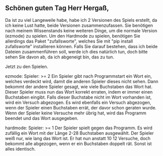 ## Schönen guten Tag Herr Hergaß,
Da ist zu viel Langeweile habe, habe ich 2 Versionen des Spiels erstellt, da ich keine Lust hatte, beide Versionen zusammenzufassen. Sie benötigen nach meinem Wissenstands keine weiteren Dinge, um die normale Version (ezmode) zu spielen. Um den Hardmode zu spielen, benötigen Sie allerdings das Paket "zufallsworte", welches Sie mit "pip install zufallsworte" installieren können. Falls Sie darauf bestehen, dass ich beide Dateien zusammenführen soll, werde ich dies natürlich tun, doch bitte sehen Sie davon ab, da ich abgeneigt bin, das zu tun.

Jetzt zu den Spielen.

ezmode:
Spieler: >= 2
Ein Spieler gibt nach Programmstart ein Wort ein, welches verdeckt wird, damit die anderen Spieler dieses nicht sehen. Dann bekommt der andere Spieler gesagt, wie viele Buchstaben das Wort hat. Dieser Spieler muss nun das Wort korrekt erraten, indem er immer einen Buchstaben eingibt. Falls dieser Buchstabe nicht im Wort vorhanden ist, wird ein Versuch abgezogen. Es wird ebenfalls ein Versuch abgezogen, wenn der Spieler einen Buchstaben errät, der davor schon geraten wurde. Wenn der Spieler keine Versuche mehr übrig hat, wird das Programm beendet und das Wort ausgegeben.

hardmode:
Spieler: >= 1
Der Spieler spielt gegen das Programm. Es wird zufällig ein Wort mit der Länge 2-28 Buchstaben ausgewählt. Der Spieler weiß nur, wie lang das Wort ist. Er hat nun anstatt 10 12 Versuche, doch bekommt alle abgezogen, wenn er ein Buchstaben doppelt rät. Sonst ist alles identisch.
